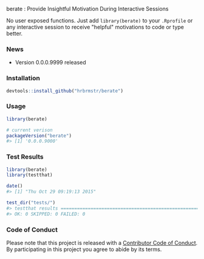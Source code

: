 <!-- README.md is generated from README.Rmd. Please edit that file -->
berate : Provide Insightful Motivation During Interactive Sessions

No user exposed functions. Just add `library(berate)` to your `.Rprofile` or any interactive session to receive "helpful" motivations to code or type better.

### News

-   Version 0.0.0.9999 released

### Installation

``` r
devtools::install_github("hrbrmstr/berate")
```

### Usage

``` r
library(berate)

# current verison
packageVersion("berate")
#> [1] '0.0.0.9000'
```

### Test Results

``` r
library(berate)
library(testthat)

date()
#> [1] "Thu Oct 29 09:19:13 2015"

test_dir("tests/")
#> testthat results ========================================================================================================
#> OK: 0 SKIPPED: 0 FAILED: 0
```

### Code of Conduct

Please note that this project is released with a [Contributor Code of Conduct](CONDUCT.md). By participating in this project you agree to abide by its terms.
